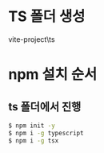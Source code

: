 # TS 폴더 생성

vite-project\ts


# npm 설치 순서

## ts 폴더에서 진행

```bash
$ npm init -y
$ npm i -g typescript
$ npm i -g tsx
```
